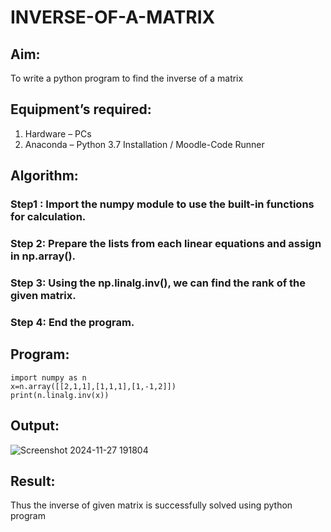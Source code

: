 # INVERSE-OF-A-MATRIX
## Aim:
To write a python program to find the inverse of a matrix
## Equipment’s required:
1. 	Hardware – PCs
2. 	Anaconda – Python 3.7 Installation / Moodle-Code Runner
## Algorithm:
### Step1 : Import the numpy module to use the built-in functions for calculation.
### Step 2:  Prepare the lists from each linear equations and assign in np.array().
### Step 3: Using the np.linalg.inv(), we can find the rank of the given matrix.
### Step 4: End the program.

## Program:
```
import numpy as n
x=n.array([[2,1,1],[1,1,1],[1,-1,2]])
print(n.linalg.inv(x))
```
## Output:
![Screenshot 2024-11-27 191804](https://github.com/user-attachments/assets/26843e51-7d65-4e3f-b6c6-88b5aa7c29f3)

## Result:
Thus the inverse of given matrix is successfully solved using python program

